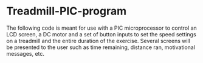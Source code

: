 # Treadmill-PIC-program
The following code is meant for use with a PIC microprocessor to control an LCD screen, a DC motor and a set of button inputs to set the speed settings on a treadmill and the entire duration of the exercise. Several screens will be presented to the user such as time remaining, distance ran, motivational messages, etc. 
